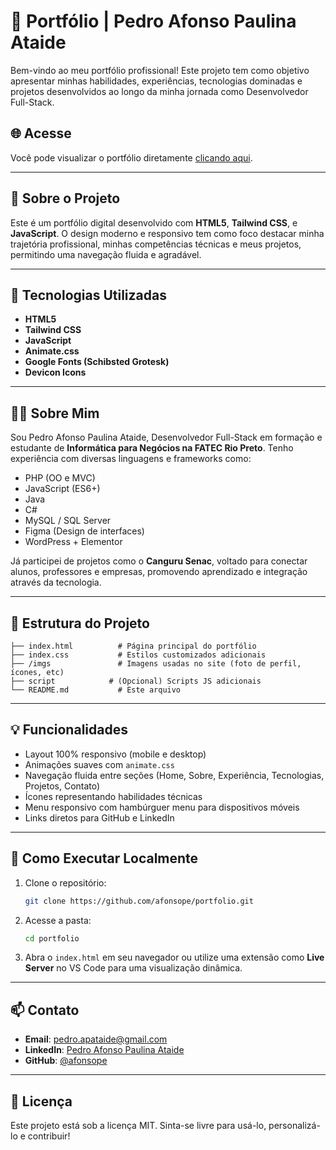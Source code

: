 
# 💼 Portfólio | Pedro Afonso Paulina Ataide

Bem-vindo ao meu portfólio profissional! Este projeto tem como objetivo apresentar minhas habilidades, experiências, tecnologias dominadas e projetos desenvolvidos ao longo da minha jornada como Desenvolvedor Full-Stack.

## 🌐 Acesse

Você pode visualizar o portfólio diretamente [clicando aqui](https://afonsope.github.io/portifolio.pedro-afonso-paulina-ataide/).

---

## 📌 Sobre o Projeto

Este é um portfólio digital desenvolvido com **HTML5**, **Tailwind CSS**, e **JavaScript**. O design moderno e responsivo tem como foco destacar minha trajetória profissional, minhas competências técnicas e meus projetos, permitindo uma navegação fluida e agradável.

---

## 🧠 Tecnologias Utilizadas

- **HTML5**
- **Tailwind CSS**
- **JavaScript**
- **Animate.css**
- **Google Fonts (Schibsted Grotesk)**
- **Devicon Icons**

---

## 🧑‍💻 Sobre Mim

Sou Pedro Afonso Paulina Ataide, Desenvolvedor Full-Stack em formação e estudante de **Informática para Negócios na FATEC Rio Preto**. Tenho experiência com diversas linguagens e frameworks como:

- PHP (OO e MVC)
- JavaScript (ES6+)
- Java
- C#
- MySQL / SQL Server
- Figma (Design de interfaces)
- WordPress + Elementor

Já participei de projetos como o **Canguru Senac**, voltado para conectar alunos, professores e empresas, promovendo aprendizado e integração através da tecnologia.

---

## 📁 Estrutura do Projeto

```
├── index.html          # Página principal do portfólio
├── index.css           # Estilos customizados adicionais
├── /imgs               # Imagens usadas no site (foto de perfil, ícones, etc)
├── script            # (Opcional) Scripts JS adicionais
└── README.md           # Este arquivo
```

---

## 💡 Funcionalidades

- Layout 100% responsivo (mobile e desktop)
- Animações suaves com `animate.css`
- Navegação fluida entre seções (Home, Sobre, Experiência, Tecnologias, Projetos, Contato)
- Ícones representando habilidades técnicas
- Menu responsivo com hambúrguer menu para dispositivos móveis
- Links diretos para GitHub e LinkedIn

---

## 🚀 Como Executar Localmente

1. Clone o repositório:
   ```bash
   git clone https://github.com/afonsope/portfolio.git
   ```

2. Acesse a pasta:
   ```bash
   cd portfolio
   ```

3. Abra o `index.html` em seu navegador ou utilize uma extensão como **Live Server** no VS Code para uma visualização dinâmica.

---

## 📫 Contato

- **Email**: pedro.apataide@gmail.com  
- **LinkedIn**: [Pedro Afonso Paulina Ataide](https://www.linkedin.com/in/pedro-afonso-paulina-ataide/)  
- **GitHub**: [@afonsope](https://github.com/afonsope)

---

## 📌 Licença

Este projeto está sob a licença MIT. Sinta-se livre para usá-lo, personalizá-lo e contribuir!

